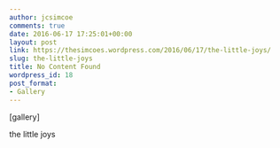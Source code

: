```yaml
---
author: jcsimcoe
comments: true
date: 2016-06-17 17:25:01+00:00
layout: post
link: https://thesimcoes.wordpress.com/2016/06/17/the-little-joys/
slug: the-little-joys
title: No Content Found
wordpress_id: 18
post_format:
- Gallery
---
```


[gallery]


the little joys 
